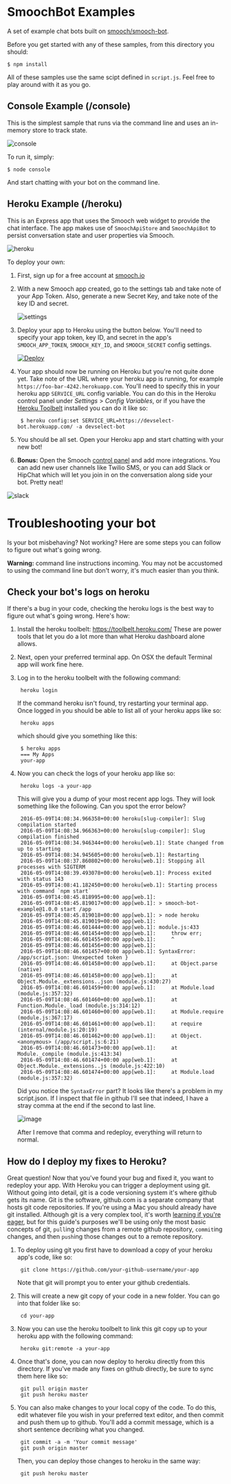 # SmoochBot Examples

A set of example chat bots built on [smooch/smooch-bot](https://github.com/smooch/smooch-bot).

Before you get started with any of these samples, from this directory you should:

```
$ npm install
```

All of these samples use the same scipt defined in `script.js`. Feel free to play around with it as you go.

## Console Example (/console)

This is the simplest sample that runs via the command line and uses an in-memory store to track state.

![console](/img/console.gif)

To run it, simply:

```
$ node console
```

And start chatting with your bot on the command line.

## Heroku Example (/heroku)

This is an Express app that uses the Smooch web widget to provide the chat interface. The app makes use of `SmoochApiStore` and `SmoochApiBot` to persist conversation state and user properties via Smooch.

![heroku](/img/heroku.gif)

To deploy your own:

1. First, sign up for a free account at [smooch.io](https://app.smooch.io/signup)

1. With a new Smooch app created, go to the settings tab and take note of your App Token. Also, generate a new Secret Key, and take note of the key ID and secret.

    ![settings](/img/settings.png)

1. Deploy your app to Heroku using the button below. You'll need to specify your app token, key ID, and secret in the app's `SMOOCH_APP_TOKEN`, `SMOOCH_KEY_ID`, and `SMOOCH_SECRET` config settings.

    [![Deploy](https://www.herokucdn.com/deploy/button.svg)](https://heroku.com/deploy?template=https://github.com/smooch/smooch-bot-example)

1. Your app should now be running on Heroku but you're not quite done yet. Take note of the URL where your heroku app is running, for example `https://foo-bar-4242.herokuapp.com`. You'll need to specify this in your heroku app `SERVICE_URL` config variable. You can do this in the Heroku control panel under *Settings* > *Config Variables*, or if you have the [Heroku Toolbelt](https://toolbelt.heroku.com/) installed you can do it like so:

        $ heroku config:set SERVICE_URL=https://devselect-bot.herokuapp.com/ -a devselect-bot

1. You should be all set. Open your Heroku app and start chatting with your new bot!

1. **Bonus:** Open the Smooch [control panel](https://app.smooch.io) and add more integrations. You can add new user channels like Twilio SMS, or you can add Slack or HipChat which will let you join in on the conversation along side your bot. Pretty neat!

![slack](/img/slack.png)

# Troubleshooting your bot

Is your bot misbehaving? Not working? Here are some steps you can follow to figure out what's going wrong.

**Warning:** command line instructions incoming. You may not be accustomed to using the command line but don't worry, it's much easier than you think.


## Check your bot's logs on heroku

If there's a bug in your code, checking the heroku logs is the best way to figure out what's going wrong. Here's how:

1. Install the heroku toolbelt: https://toolbelt.heroku.com/ These are power tools that let you do a lot more than what Heroku dashboard alone allows.

2. Next, open your preferred terminal app. On OSX the default Terminal app will work fine here.

3. Log in to the heroku toolbelt with the following command:

        heroku login

    If the command heroku isn't found, try restarting your terminal app. Once logged in you should be able to list all of your heroku apps like so:

        heroku apps

    which should give you something like this:

        $ heroku apps
        === My Apps
        your-app

4. Now you can check the logs of your heroku app like so:

        heroku logs -a your-app

    This will give you a dump of your most recent app logs. They will look something like the following. Can you spot the error below?

        2016-05-09T14:08:34.966358+00:00 heroku[slug-compiler]: Slug compilation started
        2016-05-09T14:08:34.966363+00:00 heroku[slug-compiler]: Slug compilation finished
        2016-05-09T14:08:34.946344+00:00 heroku[web.1]: State changed from up to starting
        2016-05-09T14:08:34.945605+00:00 heroku[web.1]: Restarting
        2016-05-09T14:08:37.860802+00:00 heroku[web.1]: Stopping all processes with SIGTERM
        2016-05-09T14:08:39.493078+00:00 heroku[web.1]: Process exited with status 143
        2016-05-09T14:08:41.182450+00:00 heroku[web.1]: Starting process with command `npm start`
        2016-05-09T14:08:45.818995+00:00 app[web.1]:
        2016-05-09T14:08:45.819017+00:00 app[web.1]: > smooch-bot-example@1.0.0 start /app
        2016-05-09T14:08:45.819018+00:00 app[web.1]: > node heroku
        2016-05-09T14:08:45.819019+00:00 app[web.1]:
        2016-05-09T14:08:46.601444+00:00 app[web.1]: module.js:433
        2016-05-09T14:08:46.601454+00:00 app[web.1]:     throw err;
        2016-05-09T14:08:46.601455+00:00 app[web.1]:     ^
        2016-05-09T14:08:46.601456+00:00 app[web.1]:
        2016-05-09T14:08:46.601457+00:00 app[web.1]: SyntaxError: /app/script.json: Unexpected token }
        2016-05-09T14:08:46.601458+00:00 app[web.1]:     at Object.parse (native)
        2016-05-09T14:08:46.601458+00:00 app[web.1]:     at Object.Module._extensions..json (module.js:430:27)
        2016-05-09T14:08:46.601459+00:00 app[web.1]:     at Module.load (module.js:357:32)
        2016-05-09T14:08:46.601460+00:00 app[web.1]:     at Function.Module._load (module.js:314:12)
        2016-05-09T14:08:46.601460+00:00 app[web.1]:     at Module.require (module.js:367:17)
        2016-05-09T14:08:46.601461+00:00 app[web.1]:     at require (internal/module.js:20:19)
        2016-05-09T14:08:46.601462+00:00 app[web.1]:     at Object.<anonymous> (/app/script.js:6:21)
        2016-05-09T14:08:46.601473+00:00 app[web.1]:     at Module._compile (module.js:413:34)
        2016-05-09T14:08:46.601474+00:00 app[web.1]:     at Object.Module._extensions..js (module.js:422:10)
        2016-05-09T14:08:46.601474+00:00 app[web.1]:     at Module.load (module.js:357:32)

    Did you notice the `SyntaxError` part? It looks like there's a problem in my script.json. If I inspect that file in github I'll see that indeed, I have a stray comma at the end if the second to last line.

    ![image](/img/script-error.png)

    After I remove that comma and redeploy, everything will return to normal.

## How do I deploy my fixes to Heroku?

Great question! Now that you've found your bug and fixed it, you want to redeploy your app. With Heroku you can trigger a deployment using git. Without going into detail, git is a code versioning system it's where github gets its name. Git is the software, github.com is a separate company that hosts git code repositories. If you're using a Mac you should already have git installed. Although git is a very complex tool, it's worth [learning if you're eager](https://www.atlassian.com/git/tutorials/what-is-git), but for this guide's purposes we'll be using only the most basic concepts of git, `pull`ing changes from a remote github repository, `commit`ing changes, and then `push`ing those changes out to a remote repository.

1. To deploy using git you first have to download a copy of your heroku app's code, like so:

        git clone https://github.com/your-github-username/your-app

    Note that git will prompt you to enter your github credentials.

2. This will create a new git copy of your code in a new folder. You can go into that folder like so:

        cd your-app

3. Now you can use the heroku toolbelt to link this git copy up to your heroku app with the following command:

        heroku git:remote -a your-app

4. Once that's done, you can now deploy to heroku directly from this directory. If you've made any fixes on github directly, be sure to sync them here like so:

        git pull origin master
        git push heroku master

5. You can also make changes to your local copy of the code. To do this, edit whatever file you wish in your preferred text editor, and then commit and push them up to github. You'll add a commit message, which is a short sentence decribing what you changed.

        git commit -a -m 'Your commit message'
        git push origin master

    Then, you can deploy those changes to heroku in the same way:

        git push heroku master
